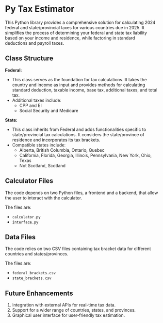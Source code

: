 # Py Tax Estimator

This Python library provides a comprehensive solution for calculating 2024 federal and state/provincial taxes for various countries due in 2025. It simplifies the process of determining your federal and state tax liability based on your income and residence, while factoring in standard deductions and payroll taxes.

## Class Structure
**Federal:**
- This class serves as the foundation for tax calculations. It takes the country and income as input and provides methods for calculating standard deduction, taxable income, base tax, additional taxes, and total tax.
- Additional taxes include:
  - CPP and EI
  - Social Security and Medicare

**State:**
- This class inherits from Federal and adds functionalities specific to state/provincial tax calculations. It considers the state/province of residence and incorporates its tax brackets.
- Compatible states include:
  - Alberta, British Columbia, Ontario, Quebec
  - California, Florida, Georgia, Illinois, Pennsylvania, New York, Ohio, Texas
  - Not Scotland, Scotland
 
## Calculator Files

The code depends on two Python files, a frontend and a backend, that allow the user to interact with the calculator.

The files are:
- `calculator.py`
- `interface.py`
 
## Data Files

The code relies on two CSV files containing tax bracket data for different countries and states/provinces.

The files are:
- `federal_brackets.csv`
- `state_brackets.csv`

## Future Enhancements

1. Integration with external APIs for real-time tax data.
2. Support for a wider range of countries, states, and provinces.
3. Graphical user interface for user-friendly tax estimation.
